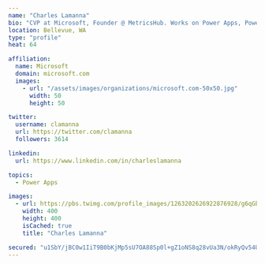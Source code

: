 ```yaml
---
name: "Charles Lamanna"
bio: "CVP at Microsoft, Founder @ MetricsHub. Works on Power Apps, Power Automate, Power Virtual Agent, Common Data Service and Dynamics 365."
location: Bellevue, WA
type: "profile"
heat: 64

affiliation:
  name: Microsoft
  domain: microsoft.com
  images:
    - url: "/assets/images/organizations/microsoft.com-50x50.jpg"
      width: 50
      height: 50

twitter:
  username: clamanna
  url: https://twitter.com/clamanna
  followers: 3614

linkedin:
  url: https://www.linkedin.com/in/charleslamanna

topics:
  - Power Apps

images:
  - url: https://pbs.twimg.com/profile_images/1263202626922876928/g6qGbHZ-_400x400.jpg
    width: 400
    height: 400
    isCached: true
    title: "Charles Lamanna"

secured: "u1SbY/jBC0w1IiT9B0bKjMp5sU7OA88Sp0l+gZ1oNS8q28vUa3N/okRyQv54UQiIWL2sh+z/HxFTFnEdvdM3NVEHwcweVkRX+btNmW7pDTHBce2Z9IQw6tGXEgfv2UmmtM918q4ejPO0HDSlc1kg50Z930Kan5trB/yQeqE9DJTyxBYu3RZ/m+ZGBb27yxJBUi66Kwmsg/fuFk+Ef0TbRKnzngJ6FgKpVx6uOneL7z9mamGfrfRyfubni0nfpJmWphrTwsK2PSbdtJcs7S36V7olS9rx6Ek4SuvEa4EfYOp7JeyjFQmiW/5e4atTZ2oasBuAaNiGeL6duHojZHgrLRE+1q37U34B13FLJDVa290vHCtiUVfutJ7T2LZ14Wi+JzBjx1niGXFtf65ina7V7rxELWCPKZ3H2WzPe2NS0H4=;Dn2RZOsvYpGkf+tFb0OJgA=="
---
```


